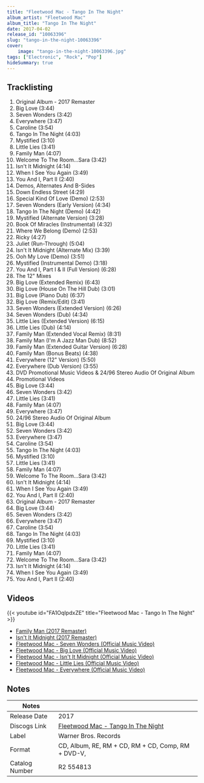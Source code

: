 ```yaml
---
title: "Fleetwood Mac - Tango In The Night"
album_artist: "Fleetwood Mac"
album_title: "Tango In The Night"
date: 2017-04-02
release_id: "10063396"
slug: "tango-in-the-night-10063396"
cover:
    image: "tango-in-the-night-10063396.jpg"
tags: ["Electronic", "Rock", "Pop"]
hideSummary: true
---
```


## Tracklisting
1. Original Album - 2017 Remaster
2. Big Love (3:44)
3. Seven Wonders (3:42)
4. Everywhere (3:47)
5. Caroline (3:54)
6. Tango In The Night (4:03)
7. Mystified (3:10)
8. Little Lies (3:41)
9. Family Man (4:07)
10. Welcome To The Room...Sara (3:42)
11. Isn't It Midnight (4:14)
12. When I See You Again (3:49)
13. You And I, Part II (2:40)
14. Demos, Alternates And B-Sides
15. Down Endless Street (4:29)
16. Special Kind Of Love (Demo) (2:53)
17. Seven Wonders (Early Version) (4:34)
18. Tango In The Night (Demo) (4:42)
19. Mystified (Alternate Version) (3:28)
20. Book Of Miracles (Instrumental) (4:32)
21. Where We Belong (Demo) (2:53)
22. Ricky (4:27)
23. Juliet (Run-Through) (5:04)
24. Isn't It Midnight (Alternate Mix) (3:39)
25. Ooh My Love (Demo) (3:51)
26. Mystified (Instrumental Demo) (3:18)
27. You And I, Part I & II (Full Version) (6:28)
28. The 12" Mixes
29. Big Love (Extended Remix) (6:43)
30. Big Love (House On The Hill Dub) (3:01)
31. Big Love (Piano Dub) (6:37)
32. Big Love (Remix/Edit) (3:41)
33. Seven Wonders (Extended Version) (6:26)
34. Seven Wonders (Dub) (4:34)
35. Little Lies (Extended Version) (6:15)
36. Little Lies (Dub) (4:14)
37. Family Man (Extended Vocal Remix) (8:31)
38. Family Man (I'm A Jazz Man Dub) (8:52)
39. Family Man (Extended Guitar Version) (6:28)
40. Family Man (Bonus Beats) (4:38)
41. Everywhere (12" Version) (5:50)
42. Everywhere (Dub Version) (3:55)
43. DVD Promotional Music Videos & 24/96 Stereo Audio Of Original Album
44. Promotional Videos 
45. Big Love (3:44)
46. Seven Wonders (3:42)
47. Little Lies (3:41)
48. Family Man (4:07)
49. Everywhere (3:47)
50. 24/96 Stereo Audio Of Original Album
51. Big Love (3:44)
52. Seven Wonders (3:42)
53. Everywhere (3:47)
54. Caroline (3:54)
55. Tango In The Night (4:03)
56. Mystified  (3:10)
57. Little Lies (3:41)
58. Family Man (4:07)
59. Welcome To The Room...Sara (3:42)
60. Isn't It Midnight (4:14)
61. When I See You Again (3:49)
62. You And I, Part II (2:40)
63. Original Album - 2017 Remaster
64. Big Love (3:44)
65. Seven Wonders (3:42)
66. Everywhere (3:47)
67. Caroline (3:54)
68. Tango In The Night (4:03)
69. Mystified (3:10)
70. Little Lies (3:41)
71. Family Man (4:07)
72. Welcome To The Room...Sara (3:42)
73. Isn't It Midnight (4:14)
74. When I See You Again (3:49)
75. You And I, Part II (2:40)

## Videos
{{< youtube id="FA1OqIpdxZE" title="Fleetwood Mac - Tango In The Night" >}}
- [Family Man (2017 Remaster)](https://www.youtube.com/watch?v=I0voH4cU4ck)
- [Isn't It Midnight (2017 Remaster)](https://www.youtube.com/watch?v=EYkslCXJMGE)
- [Fleetwood Mac - Seven Wonders (Official Music Video)](https://www.youtube.com/watch?v=9b4F_ppjnKU)
- [Fleetwood Mac - Big Love (Official Music Video)](https://www.youtube.com/watch?v=4hPv6EuV7dM)
- [Fleetwood Mac - Isn't It Midnight (Official Music Video)](https://www.youtube.com/watch?v=rIEgh32s9mQ)
- [Fleetwood Mac - Little Lies (Official Music Video)](https://www.youtube.com/watch?v=uCGD9dT12C0)
- [Fleetwood Mac - Everywhere (Official Music Video)](https://www.youtube.com/watch?v=YF1R0hc5Q2I)

## Notes

| Notes          |             |
| ---------------| ----------- |
| Release Date   | 2017 |
| Discogs Link   | [Fleetwood Mac - Tango In The Night](https://www.discogs.com/release/10063396) |
| Label          | Warner Bros. Records |
| Format         | CD, Album, RE, RM + CD, RM + CD, Comp, RM + DVD-V, |
| Catalog Number | R2 554813 |


